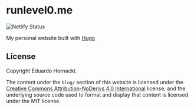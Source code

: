 # runlevel0.me

![Netlify Status](https://api.netlify.com/api/v1/badges/8e8682f8-084a-4912-a28f-67464478d09f/deploy-status)

My personal website built with [Hugo](https://gohugo.io/)

## License

Copyright Eduardo Hernacki.

The content under the `blog/` section of this website is licensed under the  [Creative Commons Attribution-NoDerivs 4.0 International](https://creativecommons.org/licenses/by-nd/4.0/) license, and the underlying source code used to format and display that content is licensed under the MIT license.
